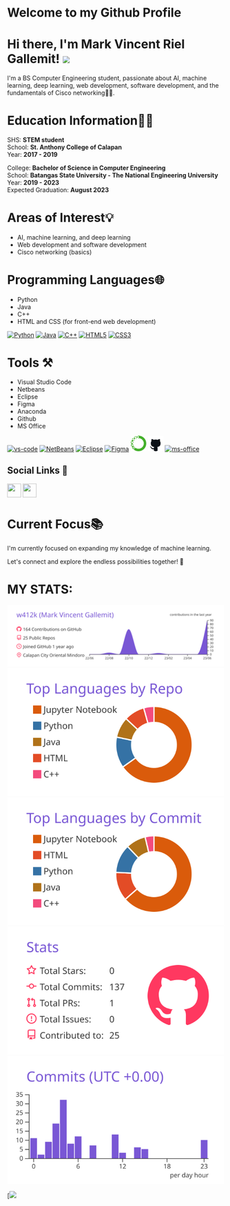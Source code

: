 # Welcome to my Github Profile 

# Hi there, I'm Mark Vincent Riel Gallemit! ![](https://user-images.githubusercontent.com/18350557/176309783-0785949b-9127-417c-8b55-ab5a4333674e.gif)

I'm a BS Computer Engineering student, passionate about AI, machine learning, deep learning, web development, software development, and the fundamentals of Cisco networking👨‍💻.

<p align="left">
 <h1>Education Information🧑‍🎓</h1>
  <p>
    SHS: <strong>STEM student</strong><br>
    School: <strong>St. Anthony College of Calapan</strong><br>
    Year: <strong>2017 - 2019</strong>
  </p>
  <p>
    College: <strong>Bachelor of Science in Computer Engineering</strong><br>
    School: <strong>Batangas State University - The National Engineering University</strong><br>
    Year: <strong>2019 - 2023</strong><br>
    Expected Graduation: <strong>August 2023</strong>
  </p>


# Areas of Interest💡

- AI, machine learning, and deep learning
- Web development and software development
- Cisco networking (basics)

# Programming Languages🌐

- Python 
- Java
- C++
- HTML and CSS (for front-end web development)
<p align="left">
<a href="https://www.python.org/" target="_blank" rel="noreferrer"><img src="https://raw.githubusercontent.com/danielcranney/readme-generator/main/public/icons/skills/python-colored.svg" width="36" height="36" alt="Python" /></a>
<a href="https://www.oracle.com/java/" target="_blank" rel="noreferrer"><img src="https://raw.githubusercontent.com/danielcranney/readme-generator/main/public/icons/skills/java-colored.svg" width="36" height="36" alt="Java" /></a>
<a href="https://docs.microsoft.com/en-us/cpp/?view=msvc-170" target="_blank" rel="noreferrer"><img src="https://raw.githubusercontent.com/danielcranney/readme-generator/main/public/icons/skills/cplusplus-colored.svg" width="36" height="36" alt="C++" /></a>
<a href="https://developer.mozilla.org/en-US/docs/Glossary/HTML5" target="_blank" rel="noreferrer"><img src="https://raw.githubusercontent.com/danielcranney/readme-generator/main/public/icons/skills/html5-colored.svg" width="36" height="36" alt="HTML5" /></a>
<a href="https://www.w3.org/TR/CSS/#css" target="_blank" rel="noreferrer"><img src="https://raw.githubusercontent.com/danielcranney/readme-generator/main/public/icons/skills/css3-colored.svg" width="36" height="36" alt="CSS3" /></a>
</p>  

# Tools ⚒️

- Visual Studio Code
- Netbeans
- Eclipse
- Figma
- Anaconda
- Github
- MS Office
<p align="left">
<a href="https://code.visualstudio.com/" target="_blank" rel="noreferrer"><img src="https://upload.wikimedia.org/wikipedia/commons/9/9a/Visual_Studio_Code_1.35_icon.svg" width="36" height="36" alt="vs-code" /></a>
<a href="https://netbeans.apache.org/" target="_blank" rel="noreferrer"><img src="https://upload.wikimedia.org/wikipedia/commons/9/98/Apache_NetBeans_Logo.svg" width="36" height="36" alt="NetBeans" /></a>
<a href="https://www.eclipse.org/" target="_blank" rel="noreferrer"><img src="https://seeklogo.com/images/E/eclipse-logo-85FE4BEA34-seeklogo.com.png" width="36" height="36" alt="Eclipse" /></a>
<a href="https://www.figma.com/" target="_blank" rel="noreferrer"><img src="https://raw.githubusercontent.com/danielcranney/readme-generator/main/public/icons/skills/figma-colored.svg" width="36" height="36" alt="Figma" /></a>
<a href="https://www.anaconda.com/" target="_blank" rel="noreferrer"><img src="https://github.com/jeraldconstantino/jeraldconstantino/blob/main/anaconda-icon.png" width="36" height="36" alt="Anaconda" /></a>
<a href="https://github.com/" target="_blank" rel="noreferrer"><img src="https://github.com/jeraldconstantino/jeraldconstantino/blob/main/github.svg" width="36" height="36" alt="GitHub" /></a>
<a href="https://www.office.com/" target="_blank" rel="noreferrer"><img src="https://upload.wikimedia.org/wikipedia/commons/5/5f/Microsoft_Office_logo_%282019%E2%80%93present%29.svg" width="36" height="36" alt="ms-office" /></a>

## Social Links 🔗
<p align="left"> 
<a href="https://www.facebook.com/markvincent.gallemit.9" target="_blank" rel="noreferrer"><img src="https://raw.githubusercontent.com/danielcranney/readme-generator/main/public/icons/socials/facebook.svg" width="32" height="32" /></a>
<a href="https://www.linkedin.com/in/mark-vincent-gallemit-942985236" target="_blank" rel="noreferrer"><img src="https://raw.githubusercontent.com/danielcranney/readme-generator/main/public/icons/socials/linkedin.svg" width="32" height="32" /></a>

  
# Current Focus📚

I'm currently focused on expanding my knowledge of machine learning.

Let's connect and explore the endless possibilities together! 🚀

# MY STATS:

[![](https://raw.githubusercontent.com/w412k/w412k/master/profile-summary-card-output/buefy/0-profile-details.svg)](https://github.com/vn7n24fzkq/github-profile-summary-cards)
[![](https://raw.githubusercontent.com/w412k/w412k/master/profile-summary-card-output/buefy/1-repos-per-language.svg)](https://github.com/vn7n24fzkq/github-profile-summary-cards) [![](https://raw.githubusercontent.com/w412k/w412k/master/profile-summary-card-output/buefy/2-most-commit-language.svg)](https://github.com/vn7n24fzkq/github-profile-summary-cards)
[![](https://raw.githubusercontent.com/w412k/w412k/master/profile-summary-card-output/buefy/3-stats.svg)](https://github.com/vn7n24fzkq/github-profile-summary-cards) [![](https://raw.githubusercontent.com/w412k/w412k/master/profile-summary-card-output/buefy/4-productive-time.svg)](https://github.com/vn7n24fzkq/github-profile-summary-cards)

[![](https://camo.githubusercontent.com/w412k/w412k)
